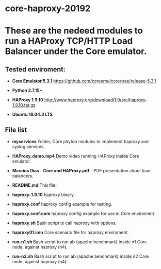 # core-haproxy-20192

# These are the nedeed modules to run a HAProxy TCP/HTTP Load Balancer under the Core emulator.

## Tested enviroment:

* **Core Emulator 5.3.1** <https://github.com/coreemu/core/tree/release-5.3.1>

* **Python 2.7.15+**

* **HAProxy 1.9.10**      <http://www.haproxy.org/download/1.9/src/haproxy-1.9.10.tar.gz>

* **Ubuntu 18.04.3 LTS**

## File list

* **myservices** Folder, Core phyton modules to implement haproxy and syslog services.

* **HAProxy_demo.mp4** Demo video running HAProxy inside Core emulator.

* **Marcius Dias - Core and HAProxy.pdf** - PDF presentation about load balancers.

* **README.md** This file!

* **haproxy-1.9.10** haproxy binary.

* **haproxy.conf** haproxy config example for testing.

* **haproxy.conf.core** haproxy config example for use in Core enviroment.

* **haproxy.sh** Bash script to call haproxy with options.

* **haproxy01.imn**	Core scenario file for haproxy enviroment.

* **run-n1.sh** Bash script to run ab (apache benchmark) inside n1 Core node, against haproxy (n4).

* **run-n2.sh** Bash script to run ab (apache benchmark) inside n2 Core node, against haproxy (n4).
